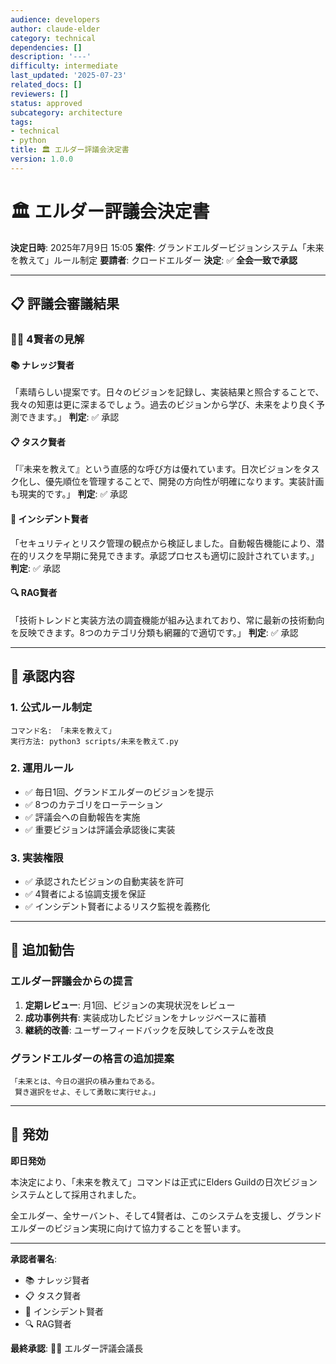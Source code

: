 ```yaml
---
audience: developers
author: claude-elder
category: technical
dependencies: []
description: '---'
difficulty: intermediate
last_updated: '2025-07-23'
related_docs: []
reviewers: []
status: approved
subcategory: architecture
tags:
- technical
- python
title: 🏛️ エルダー評議会決定書
version: 1.0.0
---
```


# 🏛️ エルダー評議会決定書

**決定日時**: 2025年7月9日 15:05
**案件**: グランドエルダービジョンシステム「未来を教えて」ルール制定
**要請者**: クロードエルダー
**決定**: ✅ **全会一致で承認**

---

## 📋 評議会審議結果

### 🧙‍♂️ 4賢者の見解

#### 📚 **ナレッジ賢者**
「素晴らしい提案です。日々のビジョンを記録し、実装結果と照合することで、我々の知恵は更に深まるでしょう。過去のビジョンから学び、未来をより良く予測できます。」
**判定**: ✅ 承認

#### 📋 **タスク賢者**
「『未来を教えて』という直感的な呼び方は優れています。日次ビジョンをタスク化し、優先順位を管理することで、開発の方向性が明確になります。実装計画も現実的です。」
**判定**: ✅ 承認

#### 🚨 **インシデント賢者**
「セキュリティとリスク管理の観点から検証しました。自動報告機能により、潜在的リスクを早期に発見できます。承認プロセスも適切に設計されています。」
**判定**: ✅ 承認

#### 🔍 **RAG賢者**
「技術トレンドと実装方法の調査機能が組み込まれており、常に最新の技術動向を反映できます。8つのカテゴリ分類も網羅的で適切です。」
**判定**: ✅ 承認

---

## 🎯 承認内容

### 1. **公式ルール制定**
```
コマンド名: 「未来を教えて」
実行方法: python3 scripts/未来を教えて.py
```

### 2. **運用ルール**
- ✅ 毎日1回、グランドエルダーのビジョンを提示
- ✅ 8つのカテゴリをローテーション
- ✅ 評議会への自動報告を実施
- ✅ 重要ビジョンは評議会承認後に実装

### 3. **実装権限**
- ✅ 承認されたビジョンの自動実装を許可
- ✅ 4賢者による協調支援を保証
- ✅ インシデント賢者によるリスク監視を義務化

---

## 📝 追加勧告

### エルダー評議会からの提言

1. **定期レビュー**: 月1回、ビジョンの実現状況をレビュー
2. **成功事例共有**: 実装成功したビジョンをナレッジベースに蓄積
3. **継続的改善**: ユーザーフィードバックを反映してシステムを改良

### グランドエルダーの格言の追加提案
```
「未来とは、今日の選択の積み重ねである。
 賢き選択をせよ、そして勇敢に実行せよ。」
```

---

## 🌟 発効

**即日発効**

本決定により、「未来を教えて」コマンドは正式にElders Guildの日次ビジョンシステムとして採用されました。

全エルダー、全サーバント、そして4賢者は、このシステムを支援し、グランドエルダーのビジョン実現に向けて協力することを誓います。

---

**承認者署名**:
- 📚 ナレッジ賢者
- 📋 タスク賢者
- 🚨 インシデント賢者
- 🔍 RAG賢者

**最終承認**: 🧙‍♂️ エルダー評議会議長
